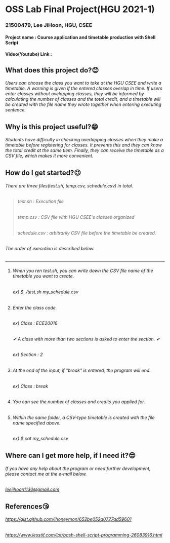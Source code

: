 # OSS Lab Final Project(HGU 2021-1)
### 21500479, Lee JiHoon, HGU, CSEE
#### Project name : Course application and timetable production with Shell Script
#### Video(Youtube) Link : 


## What does this project do?😊
###### Users can choose the class you want to take at the HGU CSEE and write a timetable. A warning is given if the entered classes overlap in time. If users enter classes without ovelapping classes, they will be informed by calculating the number of classes and the total credit, and a timetable will be created with the file name they wrote together when entering executing sentence.


## Why is this project useful?😁
###### Students have difficulty in checking overlapping classes when they make a timetable before registering for classes. It prevents this and they can know the total credit at the same tiem. Finally, they can receive the timetable as a CSV file, which makes it more convenient.


## How do I get started?😉
###### There are three files(test.sh, temp.csv, schedule.csv) in total.
> ###### test.sh : Execution file
> ###### temp.csv : CSV file with HGU CSEE's classes organized
> ###### schedule.csv : arbitrarily CSV file before the timetable be created.
###### The order of execution is described below.
******
1. ###### When you ren test.sh, you can write down the CSV file name of the timetable you want to create.
      ###### ex) *$ ./test.sh my_schedule.csv*
2. ###### Enter the class code.
      ###### ex) Class : *ECE20016*
      ###### ✔ *A class with more than two sections is asked to enter the section.* ✔
      ###### ex) Section : *2*
3. ###### At the end of the input, if "break" is entered, the program will end.
      ###### ex) Class : *break*
4. ###### You can see the number of classes and credits you applied for.
5. ###### Within the same folder, a CSV-type timetable is created with the file name specified above.
      ###### ex) *$ cat my_schedule.csv*


## Where can I get more help, if I need it?😎
###### If you have any help about the program or need further development, please contact me at the e-mail below.
###### *leejihoon1130@gmail.com*


## References😘
###### https://gist.github.com/ihoneymon/652be052a0727ad59601
###### https://www.lesstif.com/lpt/bash-shell-script-programming-26083916.html
